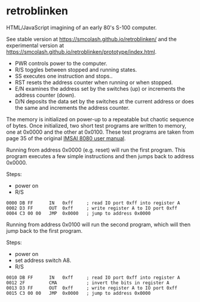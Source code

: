 # retroblinken
HTML/JavaScript imagining of an early 80's S-100 computer.

See stable version at https://smcolash.github.io/retroblinken/
and the experimental version at 
https://smcolash.github.io/retroblinken/prototype/index.html.

- PWR controls power to the computer.
- R/S toggles between stopped and running states.
- SS executes one instruction and stops..
- RST resets the address counter when running or when stopped.
- E/N examines the address set by the switches (up) or increments the address counter (down).
- D/N deposits the data set by the switches at the current address or does the same and increments the address counter.

The memory is initialized on power-up to a repeatable but chaotic sequence of bytes.
Once initialized, two short test programs are written to memory, one at 0x0000 and
the other at 0x0100. These test programs are taken from page 35 of the original
[IMSAI 8080 user manual](http://dunfield.classiccmp.org/imsai/imsai.pdf).

Running from address 0x0000 (e.g. reset) will run the first program. This program
executes a few simple instructions and then jumps back to address 0x0000.

Steps:
- power on
- R/S

```
0000 DB FF      IN   0xff     ; read IO port 0xff into register A
0002 D3 FF      OUT  0xff     ; write register A to IO port 0xff
0004 C3 00 00   JMP  0x0000   ; jump to address 0x0000
```

Running from address 0x0100 will run the second program, which will then jump 
back to the first program.

Steps:
- power on
- set address switch A8.
- R/S

```
0010 DB FF      IN   0xff     ; read IO port 0xff into register A
0012 2F         CMA           ; invert the bits in register A
0013 D3 FF      OUT  0xff     ; write register A to IO port 0xff 
0015 C3 00 00   JMP  0x0000   ; jump to address 0x0000
```
